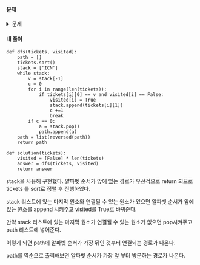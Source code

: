 #### **문제** 

<details>
  <summary>문제 </summary>
  <div markdown="1">
문제 설명
주어진 항공권을 모두 이용하여 여행경로를 짜려고 합니다. 항상 "ICN" 공항에서 출발합니다.

항공권 정보가 담긴 2차원 배열 tickets가 매개변수로 주어질 때, 방문하는 공항 경로를 배열에 담아 return 하도록 solution 함수를 작성해주세요.

##### 제한사항
- 모든 공항은 알파벳 대문자 3글자로 이루어집니다.
- 주어진 공항 수는 3개 이상 10,000개 이하입니다.
- tickets의 각 행 [a, b]는 a 공항에서 b 공항으로 가는 항공권이 있다는 의미입니다.
- 주어진 항공권은 모두 사용해야 합니다.
- 만일 가능한 경로가 2개 이상일 경우 알파벳 순서가 앞서는 경로를 return 합니다.
- 모든 도시를 방문할 수 없는 경우는 주어지지 않습니다.
##### 입출력 예
|tickets|	return|
|--|--|    
|[["ICN", "JFK"], ["HND", "IAD"], ["JFK", "HND"]]|	["ICN", "JFK", "HND", "IAD"]|
|[["ICN", "SFO"], ["ICN", "ATL"], ["SFO", "ATL"], ["ATL", "ICN"], ["ATL","SFO"]]|	["ICN", "ATL", "ICN", "SFO", "ATL", "SFO"]|
##### 입출력 예 설명
예제 #1

["ICN", "JFK", "HND", "IAD"] 순으로 방문할 수 있습니다.

예제 #2

["ICN", "SFO", "ATL", "ICN", "ATL", "SFO"] 순으로 방문할 수도 있지만 ["ICN", "ATL", "ICN", "SFO", "ATL", "SFO"] 가 알파벳 순으로 앞섭니다.
</div>
</details>

#### **내 풀이** 
```python3
def dfs(tickets, visited):
    path = []
    tickets.sort()
    stack = ['ICN']
    while stack:
        v = stack[-1]
        c = 0
        for i in range(len(tickets)):
            if tickets[i][0] == v and visited[i] == False:
                visited[i] = True
                stack.append(tickets[i][1])
                c +=1
                break
        if c == 0:
            a = stack.pop()
            path.append(a)
    path = list(reversed(path))
    return path

def solution(tickets):
    visited = [False] * len(tickets)
    answer = dfs(tickets, visited)
    return answer
```

stack을 사용해 구현했다. 알파벳 순서가 앞에 있는 경로가 우선적으로 return 되므로 tickets 를 sort로 정렬 후 진행하였다.

stack 리스트에 있는 마지막 원소와 연결될 수 있는 원소가 있으면 알파벳 순서가 앞에 있는 원소를 append 시켜주고 visited를 True로 바꿔준다.

만약 stack 리스트에 있는 마지막 원소가 연결될 수 있는 원소가 없으면 pop시켜주고 path 리스트에 넣어준다.

이렇게 되면 path에 알파벳 순서가 가장 뒤인 것부터 연결되는 경로가 나온다.

path를 역순으로 출력해보면 알파벳 순서가 가장 앞 부터 방문하는 경로가 나온다.
